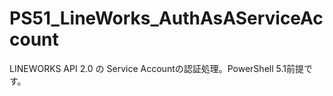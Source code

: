 # PS51_LineWorks_AuthAsAServiceAccount
LINEWORKS API 2.0 の Service Accountの認証処理。PowerShell 5.1前提です。

